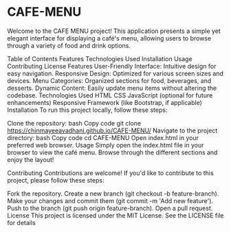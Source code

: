 # CAFE-MENU
Welcome to the CAFE MENU project! This application presents a simple yet elegant interface for displaying a café's menu, allowing users to browse through a variety of food and drink options.

Table of Contents
Features
Technologies Used
Installation
Usage
Contributing
License
Features
User-Friendly Interface: Intuitive design for easy navigation.
Responsive Design: Optimized for various screen sizes and devices.
Menu Categories: Organized sections for food, beverages, and desserts.
Dynamic Content: Easily update menu items without altering the codebase.
Technologies Used
HTML
CSS
JavaScript (optional for future enhancements)
Responsive Framework (like Bootstrap, if applicable)
Installation
To run this project locally, follow these steps:

Clone the repository:
bash
Copy code
git clone 
https://chinmayeeavadhani.github.io/CAFE-MENU/
Navigate to the project directory:
bash
Copy code
cd CAFE-MENU
Open index.html in your preferred web browser.
Usage
Simply open the index.html file in your browser to view the café menu. Browse through the different sections and enjoy the layout!

Contributing
Contributions are welcome! If you'd like to contribute to this project, please follow these steps:

Fork the repository.
Create a new branch (git checkout -b feature-branch).
Make your changes and commit them (git commit -m 'Add new feature').
Push to the branch (git push origin feature-branch).
Open a pull request.
License
This project is licensed under the MIT License. See the LICENSE file for details
